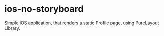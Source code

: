 # ios-no-storyboard

Simple iOS application, that renders a static Profile page, using PureLayout Library.
